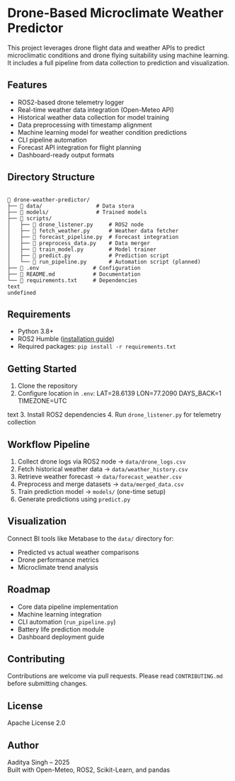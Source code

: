 # Drone-Based Microclimate Weather Predictor

This project leverages drone flight data and weather APIs to predict microclimatic conditions and drone flying suitability using machine learning. It includes a full pipeline from data collection to prediction and visualization.

## Features
- ROS2-based drone telemetry logger
- Real-time weather data integration (Open-Meteo API)
- Historical weather data collection for model training
- Data preprocessing with timestamp alignment
- Machine learning model for weather condition predictions
- CLI pipeline automation
- Forecast API integration for flight planning
- Dashboard-ready output formats

## Directory Structure

~~~

📁 drone-weather-predictor/
├── 📁 data/                 # Data stora
├── 📁 models/               # Trained models
├── 📁 scripts/
│   ├── 📄 drone_listener.py     # ROS2 node
│   ├── 📄 fetch_weather.py      # Weather data fetcher
│   ├── 📄 forecast_pipeline.py  # Forecast integration
│   ├── 📄 preprocess_data.py    # Data merger
│   ├── 📄 train_model.py        # Model trainer
│   ├── 📄 predict.py            # Prediction script
│   └── 📄 run_pipeline.py       # Automation script (planned)
├── 📄 .env                 # Configuration
├── 📄 README.md            # Documentation
└── 📄 requirements.txt     # Dependencies
text
undefined
~~~

## Requirements
- Python 3.8+
- ROS2 Humble ([installation guide](https://docs.ros.org/en/humble/Installation.html))
- Required packages: `pip install -r requirements.txt`

## Getting Started
1. Clone the repository
2. Configure location in `.env`:
LAT=28.6139
LON=77.2090
DAYS_BACK=1
TIMEZONE=UTC

text
3. Install ROS2 dependencies
4. Run `drone_listener.py` for telemetry collection

## Workflow Pipeline
1. Collect drone logs via ROS2 node → `data/drone_logs.csv`
2. Fetch historical weather data → `data/weather_history.csv`
3. Retrieve weather forecast → `data/forecast_weather.csv`
4. Preprocess and merge datasets → `data/merged_data.csv`
5. Train prediction model → `models/` (one-time setup)
6. Generate predictions using `predict.py`

## Visualization
Connect BI tools like Metabase to the `data/` directory for:
- Predicted vs actual weather comparisons
- Drone performance metrics
- Microclimate trend analysis

## Roadmap
- Core data pipeline implementation
- Machine learning integration
- CLI automation (`run_pipeline.py`)
- Battery life prediction module
- Dashboard deployment guide

## Contributing
Contributions are welcome via pull requests. Please read `CONTRIBUTING.md` before submitting changes.

## License
Apache License 2.0

## Author
Aaditya Singh – 2025  
Built with Open-Meteo, ROS2, Scikit-Learn, and pandas

